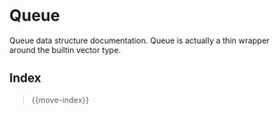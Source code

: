 
# Queue

Queue data structure documentation.
Queue is actually a thin wrapper around the builtin vector type.

## Index

> {{move-index}}
